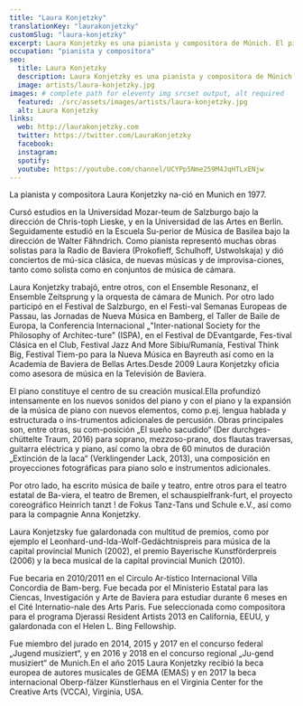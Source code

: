 ```yaml
---
title: "Laura Konjetzky"
translationKey: "laurakonjetzky"
customSlug: "laura-konjetzky"
excerpt: Laura Konjetzky es una pianista y compositora de Múnich. El piano desempeña un papel fundamental en su trabajo de composición.
occupation: "pianista y compositora"
seo:
  title: Laura Konjetzky
  description: Laura Konjetzky es una pianista y compositora de Múnich. El piano desempeña un papel fundamental en su trabajo de composición.
  image: artists/laura-konjetzky.jpg
images: # complete path for eleventy img srcset output, alt required
  featured: ./src/assets/images/artists/laura-konjetzky.jpg
  alt: Laura Konjetzky
links:
  web: http://laurakonjetzky.com
  twitter: https://twitter.com/LauraKonjetzky
  facebook:
  instagram:
  spotify:
  youtube: https://youtube.com/channel/UCYPp5Nme259M4JqHTLxENjw
---
```


La pianista y compositora Laura Konjetzky na-ció en Munich en 1977.

Cursó estudios en la Universidad Mozar-teum de Salzburgo bajo la dirección de Chris-toph Lieske, y en la Universidad de las Artes en Berlin. Seguidamente estudió en la Escuela Su-perior de Música de Basilea bajo la dirección de Walter Fähndrich. Como pianista representó muchas obras solistas para la Radio de Baviera (Prokofieff, Schulhoff, Ustwolskaja) y dió conciertos de mú-sica clásica, de nuevas músicas y de improvisa-ciones, tanto como solista como en conjuntos de música de cámara.

Laura Konjetzky trabajó, entre otros, con el Ensemble Resonanz, el Ensemble Zeitsprung y la orquesta de cámara de Munich. Por otro lado participó en el Festival de Salzburgo, en el Festi-val Semanas Europeas de Passau, las Jornadas de Nueva Música en Bamberg, el Taller de Baile de Europa, la Conferencia Internacional „"Inter-national Society for the Philosophy of Architec-ture" (ISPA), en el Festival de DEvantgarde, Fes-tival Clásica en el Club, Festival Jazz And More Sibiu/Rumanía, Festival Think Big, Festival Tiem-po para la Nueva Música en Bayreuth así como en la Academia de Baviera de Bellas Artes.Desde 2009 Laura Konjetzky oficia como asesora de música en la Televisión de Baviera.

El piano constituye el centro de su creación musical.Ella profundizó intensamente en los nuevos sonidos del piano y con el piano y la expansión de la música de piano con nuevos elementos, como p.ej. lengua hablada y estructurada o ins-trumentos adicionales de percusión. Obras principales son, entre otras, su com-posición „El sueño sacudido“ (Der durchges-chüttelte Traum, 2016) para soprano, mezzoso-prano, dos flautas traversas, guitarra eléctrica y piano, así como la obra de 60 minutos de duración „Extinción de la laca“ (Verklingender Lack, 2013), una composición en proyecciones fotográficas para piano solo e instrumentos adicionales.

Por otro lado, ha escrito música de baile y teatro, entre otros para el teatro estatal de Ba-viera, el teatro de Bremen, el schauspielfrank-furt, el proyecto coreográfico Heinrich tanzt ! de Fokus Tanz-Tans und Schule e.V., así como para la compagnie Anna Konjetzky.

Laura Konjetzsky fue galardonada con multitud de premios, como por ejemplo el Leonhard-und-Ida-Wolf-Gedächtnispreis para música de la capital provincial Munich (2002), el premio Bayerische Kunstförderpreis (2006) y la beca musical de la capital provincial Munich (2010).

Fue becaria en 2010/2011 en el Circulo Ar-tístico Internacional Villa Concordia de Bam-berg. Fue becada por el Ministerio Estatal para las Ciencas, Investigación y Arte de Baviera para estudiar durante 6 meses en el Cité Internatio-nale des Arts Paris. Fue seleccionada como compositora para el programa Djerassi Resident Artists 2013 en California, EEUU, y galardonada con el Helen L. Bing Fellowship.

Fue miembro del jurado en 2014, 2015 y 2017 en el concurso federal „Jugend musiziert“, y en 2016 y 2018 en el concurso regional „Ju-gend musiziert“ de Munich.En el año 2015 Laura Konjetzky recibió la beca europea de autores musicales de GEMA (EMAS) y en 2017 la beca internacional Oberp-fälzer Künstlerhaus en el Virginia Center for the Creative Arts (VCCA), Virginia, USA.
